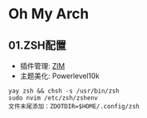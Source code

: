 # Oh My Arch
## 01.ZSH配置
* 插件管理: [ZIM](https://github.com/zimfw/zimfw)
* 主题美化: Powerlevel10k
```
yay zsh && chsh -s /usr/bin/zsh
sudo nvim /etc/zsh/zshenv
文件末尾添加：ZDOTDIR=$HOME/.config/zsh
```
